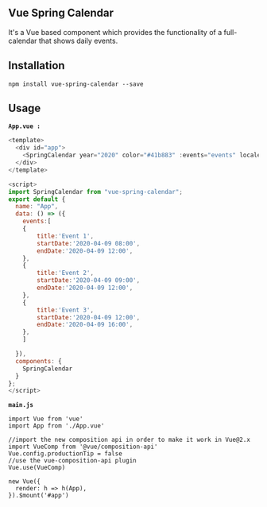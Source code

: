 ## Vue Spring Calendar
 It's a Vue based component which provides the functionality of a full-calendar that shows daily events. 

## Installation


 `npm install vue-spring-calendar --save`

## Usage

**`App.vue :`**
```js 
<template>
  <div id="app">
    <SpringCalendar year="2020" color="#41b883" :events="events" locale="en"/>
  </div>
</template>

<script>
import SpringCalendar from "vue-spring-calendar";
export default {
  name: "App",
  data: () => ({
    events:[
    {
        title:'Event 1',
        startDate:'2020-04-09 08:00',
        endDate:'2020-04-09 12:00',
    },
    {
        title:'Event 2',
        startDate:'2020-04-09 09:00',
        endDate:'2020-04-09 12:00',
    },
    {
        title:'Event 3',
        startDate:'2020-04-09 12:00',
        endDate:'2020-04-09 16:00',
    },
    ]

  }),
  components: {
    SpringCalendar
  }
};
</script>


```

**`main.js`**
```
import Vue from 'vue'
import App from './App.vue'

//import the new composition api in order to make it work in Vue@2.x
import VueComp from '@vue/composition-api'
Vue.config.productionTip = false
//use the vue-composition-api plugin
Vue.use(VueComp)

new Vue({
  render: h => h(App),
}).$mount('#app')
```
